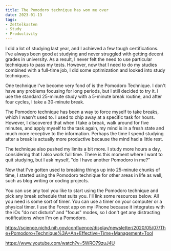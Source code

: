 ```yaml
---
title: The Pomodoro technique has won me over
date: 2023-01-13
tags:
- Zettelkasten
- Study
- Productivity
---
```

I did a lot of studying last year, and I achieved a few tough certifications. I've always been good at studying and never struggled with getting decent grades in university. As a result, I never felt the need to use particular techniques to pass my tests. However, now that I need to do my studies combined with a full-time job, I did some optimization and looked into study techniques. 

One technique I've become very fond of is the Pomodoro Technique. I don't have any problems focusing for long periods, but I still decided to try it. I use the standard 25-minute study with a 5-minute break routine, and after four cycles, I take a 30-minute break. 

The Pomodoro technique has been a way to force myself to take breaks, which I wasn't used to. I used to chip away at a specific task for hours. However, I discovered that when I take a break, walk around for five minutes, and apply myself to the task again, my mind is in a fresh state and much more receptive to the information. Perhaps the time I spend studying after a break is actually more productive because the mind had a little rest. 

The technique also pushed my limits a bit more. I study more hours a day, considering that I also work full time. There is this moment where I want to quit studying, but I ask myself, "do I have another Pomodoro in me?"

Now that I've gotten used to breaking things up into 25-minute chunks of time, I started using the Pomodoro technique for other areas in life as well, such as blog writing or coding projects.

You can use any tool you like to start using the Pomodoro technique and pick any break schedule that suits you. I'll link some resources below. All you need is some sort of timer. You can use a timer on your computer or a physical timer. I use the Forest app on my iPhone because it integrates with the iOs "do not disturb" and "focus" modes, so  I don't get any distracting notifications when I'm on a Pomodoro.

https://science.nichd.nih.gov/confluence/display/newsletter/2020/05/07/The+Pomodoro+Technique%3A+An+Effective+Time+Management+Tool

https://www.youtube.com/watch?v=5WRO79zuJ4U
